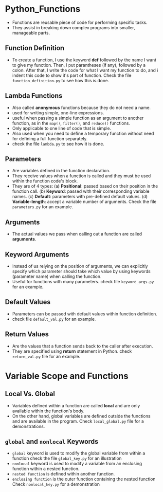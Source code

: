 # Python_Functions
- Functions are reusable piece of code for performing specific tasks. 
- They assist in breaking down complex programs into smaller, manageable parts.

## Function Definition
- To create a function, I use the keyword **def** followed by the name I want to give my function. Then, I put parantheses (if any), followed by a colon. After that, I write the code for what I want my function to do, and i indent this code to show it's part of function. Check the file `function_definition.py` to see how this is done.

## Lambda Functions
- Also called **anonymous** functions because they do not need a name.
- used for writing simple, one-line expressions.
- useful when passing a simple function as an argument to another function, as in the `map()`, `filter()`, and `reduce()` functions.
- Only applicable to one line of code that is simple.
- Also used when you need to define a temporary function without need for defining a full function separately.
- check the file `lambda.py` to see how it is done.
## Parameters
- Are variables defined in the function declaration.
- They receive values when a function is called and they must be used within the function code's block. 
- They are of 4 types:
(a) **Positional**: passed based on their position in the function call.
(b) **Keyword**: passed with their corresponding variable names.
(c) **Default**: parameters with pre-defined default values.
(d) **Variable-length**: accept a variable number of arguments. 
Check the file `parameters.py` for an example.

## Arguments
- The actual values we pass when calling out a function are called **arguments**. 
## Keyword Arguments
- Instead of us relying on the position of arguments, we can explicitly specify which parameter should take which value by using keywords (parameter name) when calling the function.
- Useful for functions with many parameters. 
check file `keyword_args.py` for an example.

## Default Values
- Parameters can be passed with default values within function definition.
- check file `default_val.py` for an example.

## Return Values
- Are the values that a function sends back to the caller after execution.
- They are specified using **return** statement in Python.
check `return_val.py` file for an example.

# Variable Scope and Functions
## Local Vs. Global
- Variables defined within a function are called **local** and are only available within the function's body.
- On the other hand, global variables are defined outside the functions and are available in the program.
Check `local_global.py` file for a demonstrations.

## `global` and `nonlocal` Keywords
- `global` keyword is used to modify the global variable from within a function
check the file `global_key.py` for an illustration
- `nonlocal` keyword is used to modify a variable from an enclosing function within a nested function.
- `nested function` is defined within another function.
- `enclosing function` is the outer function containing the nested function
Check `nonlocal_key.py` for a demonstration